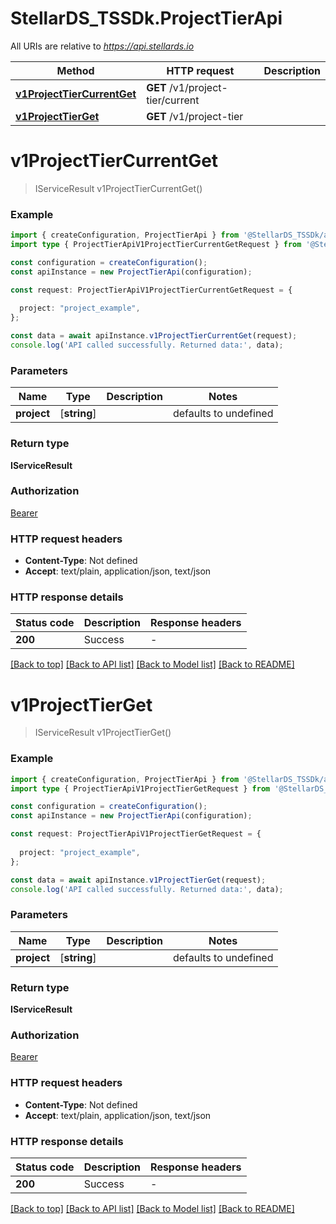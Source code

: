 # StellarDS_TSSDk.ProjectTierApi

All URIs are relative to *https://api.stellards.io*

Method | HTTP request | Description
------------- | ------------- | -------------
[**v1ProjectTierCurrentGet**](ProjectTierApi.md#v1ProjectTierCurrentGet) | **GET** /v1/project-tier/current | 
[**v1ProjectTierGet**](ProjectTierApi.md#v1ProjectTierGet) | **GET** /v1/project-tier | 


# **v1ProjectTierCurrentGet**
> IServiceResult v1ProjectTierCurrentGet()


### Example


```typescript
import { createConfiguration, ProjectTierApi } from '@StellarDS_TSSDk/api-client';
import type { ProjectTierApiV1ProjectTierCurrentGetRequest } from '@StellarDS_TSSDk/api-client';

const configuration = createConfiguration();
const apiInstance = new ProjectTierApi(configuration);

const request: ProjectTierApiV1ProjectTierCurrentGetRequest = {
  
  project: "project_example",
};

const data = await apiInstance.v1ProjectTierCurrentGet(request);
console.log('API called successfully. Returned data:', data);
```


### Parameters

Name | Type | Description  | Notes
------------- | ------------- | ------------- | -------------
 **project** | [**string**] |  | defaults to undefined


### Return type

**IServiceResult**

### Authorization

[Bearer](README.md#Bearer)

### HTTP request headers

 - **Content-Type**: Not defined
 - **Accept**: text/plain, application/json, text/json


### HTTP response details
| Status code | Description | Response headers |
|-------------|-------------|------------------|
**200** | Success |  -  |

[[Back to top]](#) [[Back to API list]](README.md#documentation-for-api-endpoints) [[Back to Model list]](README.md#documentation-for-models) [[Back to README]](README.md)

# **v1ProjectTierGet**
> IServiceResult v1ProjectTierGet()


### Example


```typescript
import { createConfiguration, ProjectTierApi } from '@StellarDS_TSSDk/api-client';
import type { ProjectTierApiV1ProjectTierGetRequest } from '@StellarDS_TSSDk/api-client';

const configuration = createConfiguration();
const apiInstance = new ProjectTierApi(configuration);

const request: ProjectTierApiV1ProjectTierGetRequest = {
  
  project: "project_example",
};

const data = await apiInstance.v1ProjectTierGet(request);
console.log('API called successfully. Returned data:', data);
```


### Parameters

Name | Type | Description  | Notes
------------- | ------------- | ------------- | -------------
 **project** | [**string**] |  | defaults to undefined


### Return type

**IServiceResult**

### Authorization

[Bearer](README.md#Bearer)

### HTTP request headers

 - **Content-Type**: Not defined
 - **Accept**: text/plain, application/json, text/json


### HTTP response details
| Status code | Description | Response headers |
|-------------|-------------|------------------|
**200** | Success |  -  |

[[Back to top]](#) [[Back to API list]](README.md#documentation-for-api-endpoints) [[Back to Model list]](README.md#documentation-for-models) [[Back to README]](README.md)


